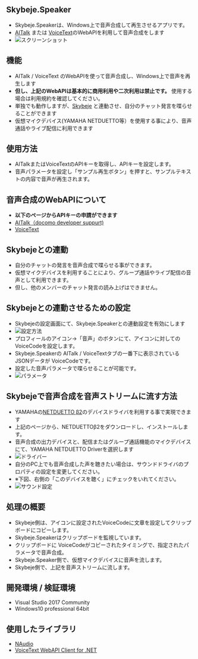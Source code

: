 ## Skybeje.Speaker
* Skybeje.Speakerは、Windows上で音声合成して再生させるアプリです。
* [AITalk](http://www.ai-j.jp/cloud/webapi/) または [VoiceText](http://voicetext.jp/)のWebAPIを利用して音声合成をします
* ![スクリーンショット](https://raw.githubusercontent.com/wiki/iwatendo/skybeje.speaker/images/ss_screenshot.png)
## 機能
* AITalk / VoiceText のWebAPIを使って音声合成し、Windows上で音声を再生します
* __但し、上記のWebAPIは基本的に商用利用や二次利用は禁止です。__ 使用する場合は利用規約を確認してください。
* 単独でも動作しますが、[Skybeje](https://github.com/iwatendo/skybeje) と連動させ、自分のチャット発言を喋らせることができます
* 仮想マイクデバイス(YAMAHA NETDUETTO等）を使用する事により、音声通話やライブ配信に利用できます

## 使用方法
* AITalkまたはVoiceTextのAPIキーを取得し、APIキーを設定します。
* 音声パラメータを設定し「サンプル再生ボタン」を押すと、サンプルテキストの内容で音声が再生されます。

## 音声合成のWebAPIについて
* __以下のページからAPIキーの申請ができます__
* [AITalk（docomo developer suppurt)](https://dev.smt.docomo.ne.jp/?p=docs.api.page&api_name=text_to_speech&p_name=api_1)
* [VoiceText](https://cloud.voicetext.jp/webapi)

## Skybejeとの連動
* 自分のチャットの発言を音声合成で喋らせる事ができます。
* 仮想マイクデバイスを利用することにより、グループ通話やライブ配信の音声として利用できます。
* 但し、他のメンバーのチャット発言の読み上げはできません。

## Skybejeとの連動させるための設定
* Skybejeの設定画面にて、Skybeje.Speakerとの連動設定を有効にします
* ![設定方法](https://raw.githubusercontent.com/wiki/iwatendo/skybeje.speaker/images/ss_setting.png)
* プロフィールのアイコン→「音声」のボタンにて、アイコンに対してのVoiceCodeを設定します。
* Skybeje.Speakerの AITalk / VoiceTextタブの一番下に表示されているJSONデータが VoiceCodeです。
* 設定した音声パラメータで喋らせることが可能です。
* ![パラメータ](https://raw.githubusercontent.com/wiki/iwatendo/skybeje.speaker/images/ss_voicecode.png)

## Skybejeで音声合成を音声ストリームに流す方法
* YAMAHAの[NETDUETTO β2](http://netduetto.net/download/)のデバイスドライバを利用する事で実現できます
* 上記のページから、NETDUETTOβ2をダウンロードし、インストールします。
* 音声合成の出力デバイスと、配信またはグループ通話機能のマイクデバイスにて、YAMAHA NETDUETTO Driverを選択します
* ![ドライバー](https://raw.githubusercontent.com/wiki/iwatendo/skybeje.speaker/images/ss_device.png)
* 自分のPC上でも音声合成した声を聴きたい場合は、サウンドドライバのプロパティの設定を変更してください。
* ※下図、右側の「このデバイスを聴く」にチェックをいれてください。
* ![サウンド設定](https://raw.githubusercontent.com/wiki/iwatendo/skybeje.speaker/images/ss_yamaha.png)

## 処理の概要
* Skybeje側は、アイコンに設定されたVoiceCodeに文章を設定してクリップボードにコピーします。
* Skybeje.Speakerはクリップボードを監視しています。
* クリップボードに VoiceCodeがコピーされたタイミングで、指定されたパラメータで音声合成。
* Skybeje.Speaker側で、仮想マイクデバイスに音声を流します。
* Skybeje側で、上記を音声ストリームに流します。

## 開発環境 / 検証環境
* Visual Studio 2017 Community
* Windows10 professional 64bit

## 使用したライブラリ
* [NAudio](https://naudio.codeplex.com/)
* [VoiceText WebAPI Client for .NET](https://github.com/jsakamoto/voicetext-webapi-client4net)
